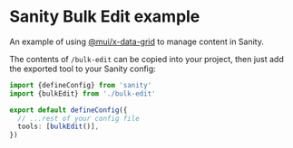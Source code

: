 # Sanity Bulk Edit example

An example of using [@mui/x-data-grid](https://mui.com/x/react-data-grid/) to manage content in Sanity.

The contents of `/bulk-edit` can be copied into your project, then just add the exported tool to your Sanity config:

```typescript
import {defineConfig} from 'sanity'
import {bulkEdit} from './bulk-edit'

export default defineConfig({
  // ...rest of your config file
  tools: [bulkEdit()],
})
```

